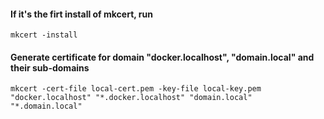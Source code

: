 #### If it's the firt install of mkcert, run
`mkcert -install`

#### Generate certificate for domain "docker.localhost", "domain.local" and their sub-domains
`mkcert -cert-file local-cert.pem -key-file local-key.pem "docker.localhost" "*.docker.localhost" "domain.local" "*.domain.local"`